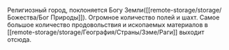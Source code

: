 Религиозный город, поклоняется Богу Земли([[remote-storage/storage/Божества/Бог Природы]]).
Огромное количество полей и шахт. Самое большое количество продовольствия и ископаемых материалов в [[remote-storage/storage/География/Страны/Зэме/Раги]] выходит отсюда.